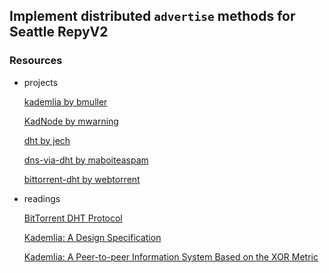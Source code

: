 
## Implement distributed `advertise` methods for Seattle RepyV2 

### Resources 

- projects 
  
  [kademlia by bmuller](https://github.com/bmuller/kademlia/tree/master/kademlia)

  [KadNode by mwarning](https://github.com/mwarning/KadNode)

  [dht by jech](https://github.com/jech/dht)
  
  [dns-via-dht by maboiteaspam](https://github.com/maboiteaspam/dns-via-dht)
  
  [bittorrent-dht by webtorrent](https://github.com/webtorrent/bittorrent-dht)

- readings 

  [BitTorrent DHT Protocol](http://www.bittorrent.org/beps/bep_0005.html)

  [Kademlia: A Design Specification](http://xlattice.sourceforge.net/components/protocol/kademlia/specs.html#key)
  
  [Kademlia: A Peer-to-peer Information System Based on the XOR Metric](https://pdos.csail.mit.edu/~petar/papers/maymounkov-kademlia-lncs.pdf)

 
